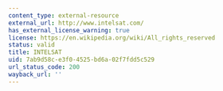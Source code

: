 ```yaml
---
content_type: external-resource
external_url: http://www.intelsat.com/
has_external_license_warning: true
license: https://en.wikipedia.org/wiki/All_rights_reserved
status: valid
title: INTELSAT
uid: 7ab9d58c-e3f0-4525-bd6a-02f7fdd5c529
url_status_code: 200
wayback_url: ''
---
```

